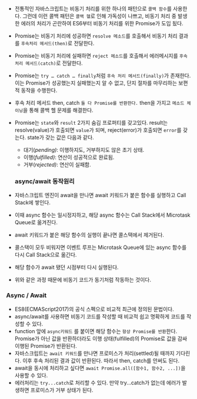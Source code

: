 - 전통적인 자바스크립트는 비동기 처리를 위한 하나의 패턴으로 `콜백 함수`를 사용한다. 그런데 이런 콜백 패턴은 `콜백 헬`로 인해 가독성이 나쁘고, 비동기 처리 중 발생한 에러의 처리가 곤란하여 ES6부터 비동기 처리를 위한 Promise가 도입 됬다.
- Promise는 비동기 처리에 성공하면 `resolve 메소드`를 호출해서 비동기 처리 결과를 `후속처리 메서드(then)`로 전달한다.
- Promise는 비동기 처리에 실패하면 `reject 메소드`를 호출해서 에러메시지를 `후속처리 메서드(catch)`로 전달한다.
- Promise는 `try … catch … finally`처럼 `후속 처리 메서드(finally)`가 존재한다. 이는 Promise가 성공했는지 실패했는지 알 수 없고, 단지 절차를 마무리하는 보편적 동작을 수행한다.
- 후속 처리 메서드 then, catch `둘 다 Promise를 반환한다.` then을 가지고 `메소드 체이닝`을 통해 콜백 헬 문제를 해결한다.
- Promise는 `state`와 `result` 2가지 숨김 프로퍼티를 갖고있다. result는 resolve(value)가 호출되면 `value`가 되며, reject(error)가 호출되면 `error`를 갖는다. state가 갖는 값은 다음과 같다.
    - 대기(*pending)*: 이행하지도, 거부하지도 않은 초기 상태.
    - 이행(*fulfilled)*: 연산이 성공적으로 완료됨.
    - 거부(*rejected)*: 연산이 실패함.

    ### async/await 동작원리

- 자바스크립트 엔진이 await을 만나면 await 키워드가 붙은 함수를 실행하고 Call Stack에 쌓인다.
- 이때 async 함수는 일시정지하고, 해당 async 함수는 Call Stack에서 Microtask Queue로 옮겨진다.
- await 키워드가 붙은 해당 함수의 실행이 끝나면 콜스택에서 제거된다.
- 콜스택이 모두 비워지면 이벤트 루프는 Microtask Queue에 있는 async 함수를 다시 Call Stack으로 옮긴다.
- 해당 함수가 await 됐던 시점부터 다시 실행된다.
- 위와 같은 과정 때문에 비동기 코드가 동기처럼 작동하는 것이다.

### Async / Await

    
- ES8(ECMAScript2017)의 공식 스펙으로 비교적 최근에 정의된 문법이다.
- async/await를 사용하면 비동기 코드를 작성할 때 비교적 쉽고 명확하게 코드를 작성할 수 있다.
- function 앞에 `async키워드` 를 붙이면 해당 함수는 `항상 Promise를 반환`한다. Promise가 아닌 값을 반환하더라도 이행 상태(fulfilled)의 Promise로 값을 감싸 이행된 Promise가 반환된다.
- 자바스크립트는 `await 키워드`를 만나면 프로미스가 처리(settled)될 때까지 기다린다. 이후 후속 처리된 결과 값이 반환된다. 따라서 then, catch를 안써도 된다.
- await을 동시에 처리하고 싶다면 `await Promise.all([함수1, 함수2, ...])`을 사용할 수 있다.
- 에러처리는 `try...catch`로 처리할 수 있다. 만약 try...catch가 없는데 에러가 발생하면 프로미스가 거부 상태가 된다.